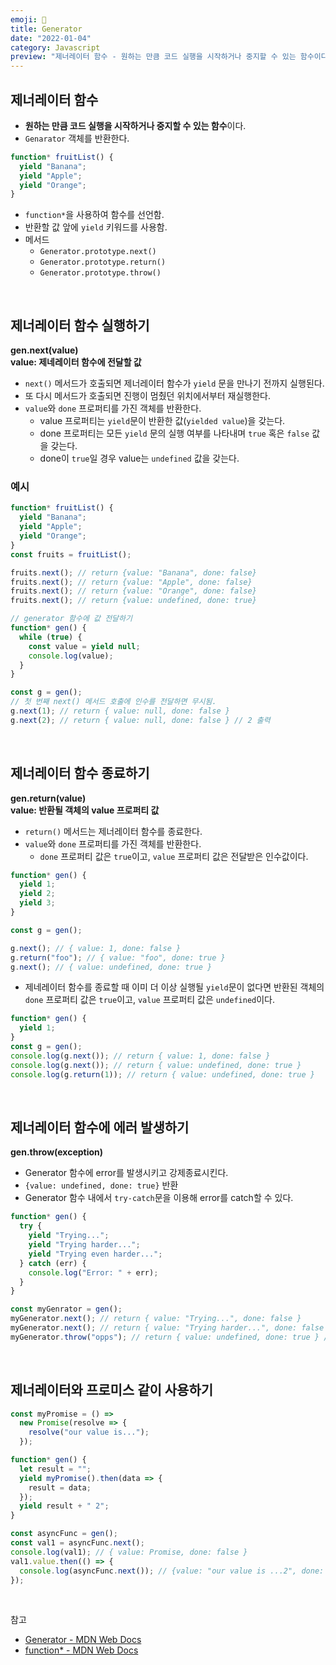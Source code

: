 ```yaml
---
emoji: 🎈
title: Generator
date: "2022-01-04"
category: Javascript
preview: "제너레이터 함수 - 원하는 만큼 코드 실행을 시작하거나 중지할 수 있는 함수이다. - Genarator 객체를 반환한다. 제너레이터 실행하기 gen.next(value) value: generator function에 전달할 값 - next() 메서드가 호출되면 제너레이터 함수가 yield 문을 만나기 전까지 실행된다. - 또 다시 메서드가 호출되면 진행이 멈췄던 위치에서부터 재실행한다. - value와 done 프로퍼티를 가진 객체를 반환한다. - value 프로퍼티는 yield문이 반환한 값(yielded value)을 갖는다. - done 프로퍼티는 모든 yield 문의 실행 여부를 나타내며 true 혹은 false 값을 갖는다. - done이 true일 경우 value는 undefined 값을 갖는다. - next()를 인자값과 함께 호출할 경우, 진행을 멈췄던 위치의 yield 문을 인자값으로 치환하고 그 위치에서 다시 실행하게 된다."
---
```


## 제너레이터 함수

- **원하는 만큼 코드 실행을 시작하거나 중지할 수 있는 함수**이다.
- `Genarator` 객체를 반환한다.

```javascript
function* fruitList() {
  yield "Banana";
  yield "Apple";
  yield "Orange";
}
```

- `function*`을 사용하여 함수를 선언함.
- 반환할 값 앞에 `yield` 키워드를 사용함.
- 메서드
  - `Generator.prototype.next()`
  - `Generator.prototype.return()`
  - `Generator.prototype.throw()`

<br/>

## 제너레이터 함수 실행하기

**gen.next(value)**<br/>
**value: 제네레이터 함수에 전달할 값**

- `next()` 메서드가 호출되면 제너레이터 함수가 `yield` 문을 만나기 전까지 실행된다.
- 또 다시 메서드가 호출되면 진행이 멈췄던 위치에서부터 재실행한다.
- `value`와 `done` 프로퍼티를 가진 객체를 반환한다.
  - value 프로퍼티는 `yield`문이 반환한 값(`yielded value`)을 갖는다.
  - done 프로퍼티는 모든 `yield` 문의 실행 여부를 나타내며 `true` 혹은 `false` 값을 갖는다.
  - done이 `true`일 경우 value는 `undefined` 값을 갖는다.

### 예시

```javascript
function* fruitList() {
  yield "Banana";
  yield "Apple";
  yield "Orange";
}
const fruits = fruitList();

fruits.next(); // return {value: "Banana", done: false}
fruits.next(); // return {value: "Apple", done: false}
fruits.next(); // return {value: "Orange", done: false}
fruits.next(); // return {value: undefined, done: true}
```

```javascript
// generator 함수에 값 전달하기
function* gen() {
  while (true) {
    const value = yield null;
    console.log(value);
  }
}

const g = gen();
// 첫 번째 next() 메서드 호출에 인수를 전달하면 무시됨.
g.next(1); // return { value: null, done: false }
g.next(2); // return { value: null, done: false } // 2 출력
```

<br/>

## 제너레이터 함수 종료하기

**gen.return(value)**<br/>
**value: 반환될 객체의 value 프로퍼티 값**

- `return()` 메서드는 제너레이터 함수를 종료한다.
- `value`와 `done` 프로퍼티를 가진 객체를 반환한다.
  - `done` 프로퍼티 값은 `true`이고, `value` 프로퍼티 값은 전달받은 인수값이다.

```javascript
function* gen() {
  yield 1;
  yield 2;
  yield 3;
}

const g = gen();

g.next(); // { value: 1, done: false }
g.return("foo"); // { value: "foo", done: true }
g.next(); // { value: undefined, done: true }
```

- 제네레이터 함수를 종료할 때 이미 더 이상 실행될 `yield`문이 없다면 반환된 객체의 `done` 프로퍼티 값은 `true`이고, `value` 프로퍼티 값은 `undefined`이다.

```javascript
function* gen() {
  yield 1;
}
const g = gen();
console.log(g.next()); // return { value: 1, done: false }
console.log(g.next()); // return { value: undefined, done: true }
console.log(g.return(1)); // return { value: undefined, done: true }
```

<br/>

## 제너레이터 함수에 에러 발생하기

**gen.throw(exception)**

- Generator 함수에 error를 발생시키고 강제종료시킨다.
- `{value: undefined, done: true}` 반환
- Generator 함수 내에서 `try-catch`문을 이용해 error를 catch할 수 있다.

```javascript
function* gen() {
  try {
    yield "Trying...";
    yield "Trying harder...";
    yield "Trying even harder...";
  } catch (err) {
    console.log("Error: " + err);
  }
}

const myGenrator = gen();
myGenerator.next(); // return { value: "Trying...", done: false }
myGenerator.next(); // return { value: "Trying harder...", done: false }
myGenerator.throw("opps"); // return { value: undefined, done: true } // Error: opps 출력
```

<br/>

## 제너레이터와 프로미스 같이 사용하기

```javascript
const myPromise = () =>
  new Promise(resolve => {
    resolve("our value is...");
  });

function* gen() {
  let result = "";
  yield myPromise().then(data => {
    result = data;
  });
  yield result + " 2";
}

const asyncFunc = gen();
const val1 = asyncFunc.next();
console.log(val1); // { value: Promise, done: false }
val1.value.then(() => {
  console.log(asyncFunc.next()); // {value: "our value is ...2", done: false}
});
```

<br/>

참고

- [Generator - MDN Web Docs](https://developer.mozilla.org/ko/docs/Web/JavaScript/Reference/Global_Objects/Generator)
- [function\* - MDN Web Docs](https://developer.mozilla.org/ko/docs/Web/JavaScript/Reference/Statements/function*)
